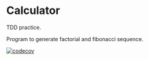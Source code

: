# Calculator

TDD practice.

Program to generate factorial and fibonacci sequence.

[![codecov](https://codecov.io/gh/israteneda/tdd_factorial/branch/main/graph/badge.svg?token=BZ3AUSI6QV)](https://codecov.io/gh/israteneda/tdd_factorial)
